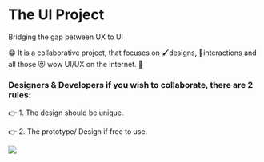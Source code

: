 # The UI Project
Bridging the gap between UX to UI  

😁 It is a collaborative project, that focuses on 🖌️designs, 💞interactions and all those 😻 wow UI/UX on the internet. 👀

### Designers & Developers if you wish to collaborate, there are 2 rules:

👉 1. The design should be unique.

👉 2. The prototype/ Design if free to use.


<img src="https://img.shields.io/github/license/achalukkhal/the-ui-project?style=for-the-badge"/>
